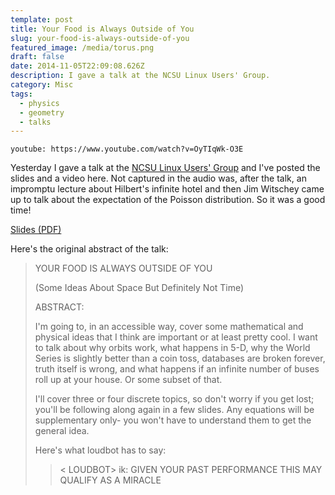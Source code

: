 ```yaml
---
template: post
title: Your Food is Always Outside of You
slug: your-food-is-always-outside-of-you
featured_image: /media/torus.png
draft: false
date: 2014-11-05T22:09:08.626Z
description: I gave a talk at the NCSU Linux Users' Group.
category: Misc
tags:
  - physics
  - geometry
  - talks
---
```


`youtube: https://www.youtube.com/watch?v=OyTIqWk-O3E`

Yesterday I gave a talk at the [NCSU Linux Users' Group](http://lug.ncsu.edu/) and I've posted the slides and a video here. Not captured in the audio was, after the talk, an impromptu lecture about Hilbert's infinite hotel and then Jim Witschey came up to talk about the expectation of the Poisson distribution. So it was a good time!

[Slides (PDF)](/media/ncsulug_fa14.pdf)

Here's the original abstract of the talk:

> YOUR FOOD IS ALWAYS OUTSIDE OF YOU
>
> (Some Ideas About Space But Definitely Not Time)
>
> ABSTRACT:
>
> I'm going to, in an accessible way, cover some mathematical and physical ideas that I think are important or at least pretty cool. I want to talk about why orbits work, what happens in 5-D, why the World Series is slightly better than a coin toss, databases are broken forever, truth itself is wrong, and what happens if an infinite number of buses roll up at your house. Or some subset of that.
>
> I'll cover three or four discrete topics, so don't worry if you get lost; you'll be following along again in a few slides. Any equations will be supplementary only- you won't have to understand them to get the general idea.
>
> Here's what loudbot has to say:
> >  < LOUDBOT> ik: GIVEN YOUR PAST PERFORMANCE THIS MAY QUALIFY AS A MIRACLE
